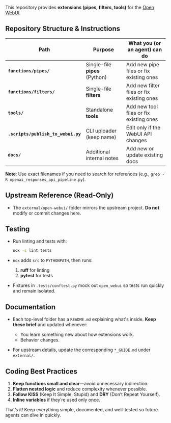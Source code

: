 This repository provides **extensions (pipes, filters, tools)** for the
[Open WebUI](https://github.com/open-webui/open-webui).

## Repository Structure & Instructions

| Path                               | Purpose                        | What you (or an agent) can do             |
| ---------------------------------- | ------------------------------ | ----------------------------------------- |
| **`functions/pipes/`**             | Single-file **pipes** (Python) | Add new pipe files or fix existing ones   |
| **`functions/filters/`**           | Single-file **filters**        | Add new filter files or fix existing ones |
| **`tools/`**                       | Standalone **tools**           | Add new tool files or fix existing ones   |
| **`.scripts/publish_to_webui.py`** | CLI uploader (keep name)       | Edit only if the WebUI API changes        |
| **`docs/`**                        | Additional internal notes      | Add new or update existing docs           |

**Note**: Use exact filenames if you need to search for references (e.g., `grep -R openai_responses_api_pipeline.py`).

## Upstream Reference (Read-Only)

* The `external/open-webui/` folder mirrors the upstream project. **Do not** modify or commit changes here.

## Testing

* Run linting and tests with:

  ```bash
  nox -s lint tests
  ```

* `nox` adds `src` to `PYTHONPATH`, then runs:

  1. **ruff** for linting
  2. **pytest** for tests

* Fixtures in `.tests/conftest.py` mock out `open_webui` so tests run quickly and remain isolated.

## Documentation

* Each top-level folder has a `README.md` explaining what's inside. **Keep these brief** and updated whenever:

  * You learn something new about how extensions work.
  * Behavior changes.
* For upstream details, update the corresponding `*_GUIDE.md` under `external/`.

## Coding Best Practices

1. **Keep functions small and clear**—avoid unnecessary indirection.
2. **Flatten nested logic** and reduce complexity whenever possible.
3. **Follow KISS** (Keep It Simple, Stupid) and **DRY** (Don’t Repeat Yourself).
4. **Inline variables** if they’re used only once.

That’s it! Keep everything simple, documented, and well-tested so future agents can dive in quickly.
